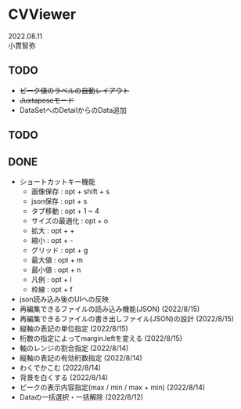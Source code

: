 # CVViewer
2022.08.11  
小貫智弥 

## TODO
- ~~ピーク値のラベルの自動レイアウト~~
- ~~Juxtaposeモード~~
- DataSetへのDetailからのData追加


## TODO

## DONE
- ショートカットキー機能
  - 画像保存 : opt + shift + s
  - json保存 : opt + s
  - タブ移動 : opt + 1 ~ 4
  - サイズの最適化 : opt + o
  - 拡大 : opt + +
  - 縮小 : opt + -
  - グリッド : opt + g
  - 最大値 : opt + m
  - 最小値 : opt + n
  - 凡例 : opt + l
  - 枠線 : opt + f
- json読み込み後のUIへの反映
- 再編集できるファイルの読み込み機能(JSON) (2022/8/15)
- 再編集できるファイルの書き出しファイル(JSON)の設計 (2022/8/15)
- 縦軸の表記の単位指定 (2022/8/15)
- 桁数の指定によってmargin.leftを変える (2022/8/15)
- 軸のレンジの割合指定 (2022/8/14)
- 縦軸の表記の有効桁数指定 (2022/8/14)
- わくでかこむ (2022/8/14)
- 背景を白くする (2022/8/14)
- ピークの表示内容指定(max / min / max + min) (2022/8/14)
- Dataの一括選択・一括解除 (2022/8/12)